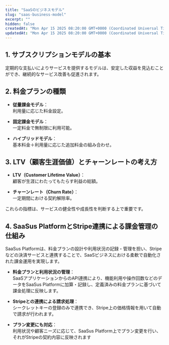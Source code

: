 ```yaml
---
title: "SaaSのビジネスモデル"
slug: "saas-business-model"
excerpt: ""
hidden: false
createdAt: "Mon Apr 15 2025 08:20:00 GMT+0000 (Coordinated Universal Time)"
updatedAt: "Mon Apr 15 2025 08:20:00 GMT+0000 (Coordinated Universal Time)"
---
```


## 1. サブスクリプションモデルの基本

定期的な支払いによりサービスを提供するモデルは、安定した収益を見込むことができ、継続的なサービス改善も促進されます。

## 2. 料金プランの種類

- **従量課金モデル**：  
  利用量に応じた料金設定。

- **固定課金モデル**：  
  一定料金で無制限に利用可能。

- **ハイブリッドモデル**：  
  基本料金＋利用量に応じた追加料金の組み合わせ。

## 3. LTV（顧客生涯価値）とチャーンレートの考え方

- **LTV（Customer Lifetime Value）**：  
  顧客が生涯にわたってもたらす利益の総額。

- **チャーンレート（Churn Rate）**：  
  一定期間における契約解除率。

これらの指標は、サービスの健全性や成長性を判断する上で重要です。

## 4. SaaSus PlatformとStripe連携による課金管理の仕組み

SaaSus Platformは、料金プランの設計や利用状況の記録・管理を担い、Stripeなどの決済サービスと連携することで、SaaSビジネスにおける柔軟で自動化された課金運用を実現します。

- **料金プランと利用状況の管理**：  
  SaaSアプリケーションからのAPI連携により、機能利用や操作回数などのデータをSaaSus Platformに加算・記録し、定義済みの料金プランに基づいて課金処理に反映します。

- **Stripeとの連携による請求処理**：  
  シークレットキーの登録のみで連携でき、Stripe上の価格情報を用いて自動で請求が行われます。

- **プラン変更にも対応**：  
  利用状況や顧客ニーズに応じて、SaaSus Platform上でプラン変更を行い、それがStripeの契約内容に反映されます
